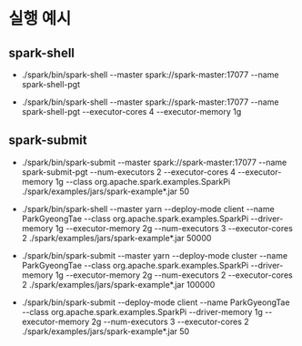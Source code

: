 # 실행 예시

## spark-shell

- ./spark/bin/spark-shell --master spark://spark-master:17077 --name spark-shell-pgt

- ./spark/bin/spark-shell --master spark://spark-master:17077 --name spark-shell-pgt --executor-cores 4 --executor-memory 1g

## spark-submit

- ./spark/bin/spark-submit --master spark://spark-master:17077 --name spark-submit-pgt --num-executors 2 --executor-cores 4 --executor-memory 1g --class org.apache.spark.examples.SparkPi ./spark/examples/jars/spark-example*.jar 50


- ./spark/bin/spark-shell --master yarn --deploy-mode client --name ParkGyeongTae --class org.apache.spark.examples.SparkPi --driver-memory 1g --executor-memory 2g --num-executors 3 --executor-cores 2 ./spark/examples/jars/spark-example*.jar 50000

- ./spark/bin/spark-submit --master yarn --deploy-mode cluster --name ParkGyeongTae --class org.apache.spark.examples.SparkPi --driver-memory 1g --executor-memory 2g --num-executors 2 --executor-cores 2 ./spark/examples/jars/spark-example*.jar 100000

- ./spark/bin/spark-submit --deploy-mode client --name ParkGyeongTae --class org.apache.spark.examples.SparkPi --driver-memory 1g --executor-memory 2g --num-executors 3 --executor-cores 2 ./spark/examples/jars/spark-example*.jar 50